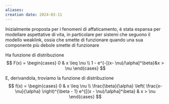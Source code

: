 ```yaml
---
aliases: 
creation date: 2024-03-11
---
```


Inizialmente proposta per i fenomeni di affaticamento, è stata espansa per modellare aspettative di vita, in particolare per sistemi che seguono il modello weaklink, ossia che smette di funzionare quando una sua componente più debole smette di funzionare

Ha funzione di distribuzione
$$ F(x) = \begin{cases}
0 & x \leq \nu \\
1 - e^{-[(x- \nu)/\alpha]^\beta}&x > \nu
\end{cases} $$

E, derivandola, troviamo la funzione di distribuzione
$$ f(x) = \begin{cases}
0 & x \leq \nu \\
\frac{\beta}{\alpha} \left( \frac{x-\nu}{\alpha} \right)^{\beta - 1} e^{[(x - \nu)/\alpha]^\beta} & x > \nu
\end{cases} $$